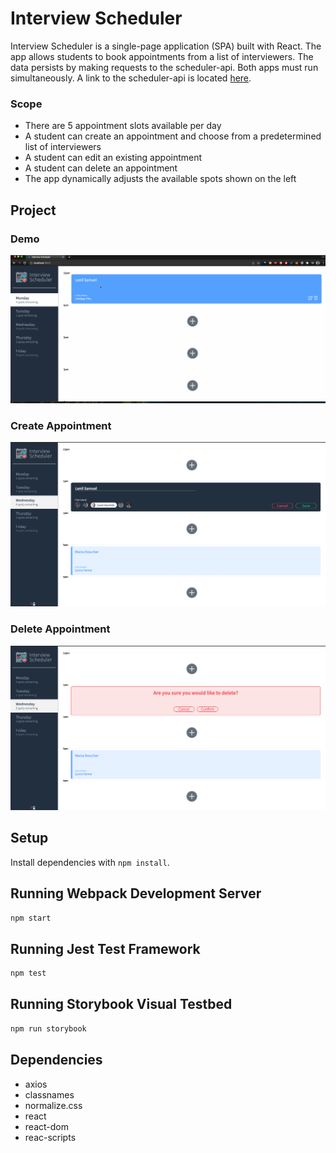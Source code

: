 # Interview Scheduler
Interview Scheduler is a single-page application (SPA) built with React. The app allows students to book appointments from a list of interviewers. The data persists by making requests to the scheduler-api. Both apps must run simultaneously. A link to the scheduler-api is located [here](https://github.com/lenilsamuel/scheduler-api). 

### Scope
* There are 5 appointment slots available per day
* A student can create an appointment and choose from a predetermined list of interviewers
* A student can edit an existing appointment
* A student can delete an appointment
* The app dynamically adjusts the available spots shown on the left

## Project
### Demo
!["Project Demo"](https://github.com/lenilsamuel/Interview-Scheduler/blob/master/screenshots/Scheduler.gif?raw=true)

### Create Appointment
!["Create Appointment"](https://github.com/lenilsamuel/Interview-Scheduler/blob/master/screenshots/Create-Appointment.png?raw=true)

### Delete Appointment
!["Delete Appointment"](https://github.com/lenilsamuel/Interview-Scheduler/blob/master/screenshots/Delete%20Appointment.png?raw=true)


## Setup

Install dependencies with `npm install`.

## Running Webpack Development Server

```sh
npm start
```

## Running Jest Test Framework

```sh
npm test
```

## Running Storybook Visual Testbed

```sh
npm run storybook
```
## Dependencies
* axios
* classnames
* normalize.css
* react
* react-dom
* reac-scripts